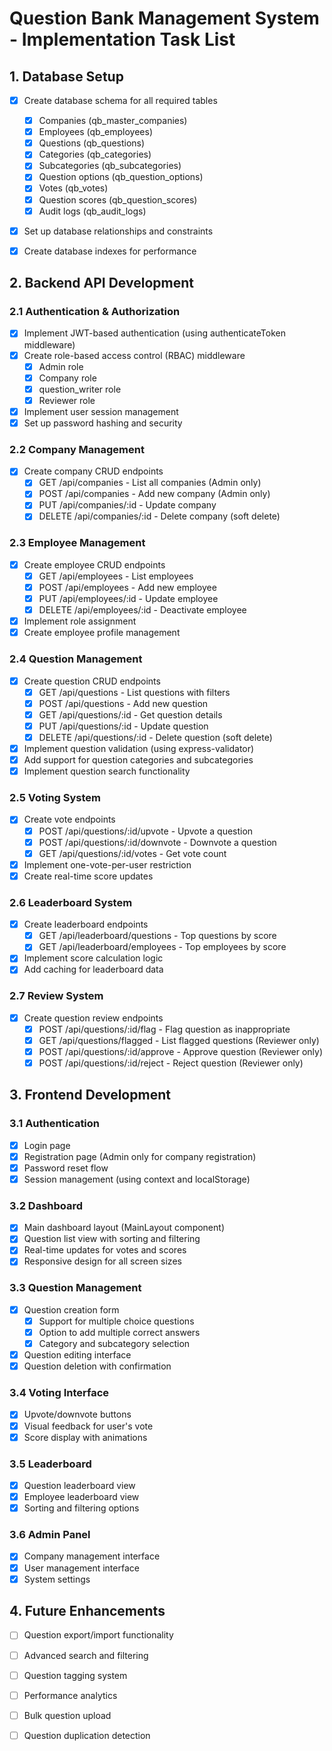 # Question Bank Management System - Implementation Task List

## 1. Database Setup
- [x] Create database schema for all required tables
  - [x] Companies (qb_master_companies)
  - [x] Employees (qb_employees)
  - [x] Questions (qb_questions)
  - [x] Categories (qb_categories)
  - [x] Subcategories (qb_subcategories)
  - [x] Question options (qb_question_options)
  - [x] Votes (qb_votes)
  - [x] Question scores (qb_question_scores)
  - [x] Audit logs (qb_audit_logs)
- [x] Set up database relationships and constraints
- [x] Create database indexes for performance


## 2. Backend API Development

### 2.1 Authentication & Authorization
- [x] Implement JWT-based authentication (using authenticateToken middleware)
- [x] Create role-based access control (RBAC) middleware
  - [x] Admin role
  - [x] Company role
  - [x] question_writer role
  - [x] Reviewer role
- [x] Implement user session management
- [x] Set up password hashing and security

### 2.2 Company Management
- [x] Create company CRUD endpoints
  - [x] GET /api/companies - List all companies (Admin only)
  - [x] POST /api/companies - Add new company (Admin only)
  - [x] PUT /api/companies/:id - Update company
  - [x] DELETE /api/companies/:id - Delete company (soft delete)

### 2.3 Employee Management
- [x] Create employee CRUD endpoints
  - [x] GET /api/employees - List employees
  - [x] POST /api/employees - Add new employee
  - [x] PUT /api/employees/:id - Update employee
  - [x] DELETE /api/employees/:id - Deactivate employee
- [x] Implement role assignment
- [x] Create employee profile management

### 2.4 Question Management
- [x] Create question CRUD endpoints
  - [x] GET /api/questions - List questions with filters
  - [x] POST /api/questions - Add new question
  - [x] GET /api/questions/:id - Get question details
  - [x] PUT /api/questions/:id - Update question
  - [x] DELETE /api/questions/:id - Delete question (soft delete)
- [x] Implement question validation (using express-validator)
- [x] Add support for question categories and subcategories
- [x] Implement question search functionality

### 2.5 Voting System
- [x] Create vote endpoints
  - [x] POST /api/questions/:id/upvote - Upvote a question
  - [x] POST /api/questions/:id/downvote - Downvote a question
  - [x] GET /api/questions/:id/votes - Get vote count
- [x] Implement one-vote-per-user restriction
- [x] Create real-time score updates

### 2.6 Leaderboard System
- [x] Create leaderboard endpoints
  - [x] GET /api/leaderboard/questions - Top questions by score
  - [x] GET /api/leaderboard/employees - Top employees by score
- [x] Implement score calculation logic
- [x] Add caching for leaderboard data

### 2.7 Review System
- [x] Create question review endpoints
  - [x] POST /api/questions/:id/flag - Flag question as inappropriate
  - [x] GET /api/questions/flagged - List flagged questions (Reviewer only)
  - [x] POST /api/questions/:id/approve - Approve question (Reviewer only)
  - [x] POST /api/questions/:id/reject - Reject question (Reviewer only)

## 3. Frontend Development

### 3.1 Authentication
- [x] Login page
- [x] Registration page (Admin only for company registration)
- [x] Password reset flow
- [x] Session management (using context and localStorage)

### 3.2 Dashboard
- [x] Main dashboard layout (MainLayout component)
- [x] Question list view with sorting and filtering
- [x] Real-time updates for votes and scores
- [x] Responsive design for all screen sizes

### 3.3 Question Management
- [x] Question creation form
  - [x] Support for multiple choice questions
  - [x] Option to add multiple correct answers
  - [x] Category and subcategory selection
- [x] Question editing interface
- [x] Question deletion with confirmation

### 3.4 Voting Interface
- [x] Upvote/downvote buttons
- [x] Visual feedback for user's vote
- [x] Score display with animations

### 3.5 Leaderboard
- [x] Question leaderboard view
- [x] Employee leaderboard view
- [x] Sorting and filtering options

### 3.6 Admin Panel
- [x] Company management interface
- [x] User management interface
- [x] System settings

## 4. Future Enhancements
- [ ] Question export/import functionality
- [ ] Advanced search and filtering
- [ ] Question tagging system
- [ ] Performance analytics
- [ ] Bulk question upload
- [ ] Question duplication detection


<!-- ## 5. Deployment
- [ ] Set up production database
- [ ] Configure environment variables
- [ ] Set up CI/CD pipeline
- [ ] Deploy backend API
- [ ] Deploy frontend application
- [ ] Set up monitoring and logging -->




